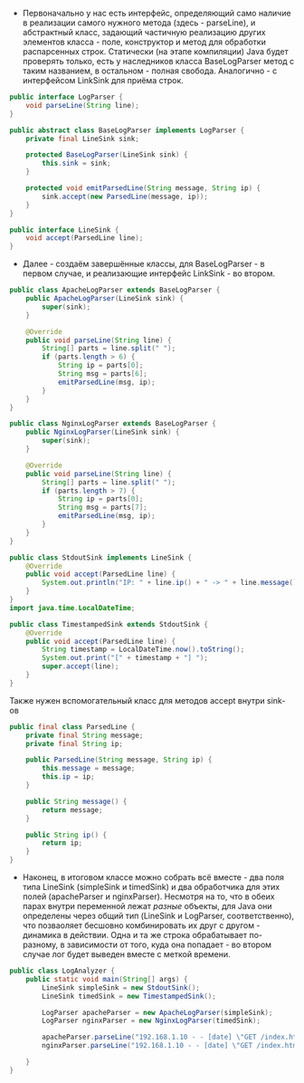 - Первоначально у нас есть интерфейс, определяющий само наличие в реализации самого нужного метода (здесь - parseLine), и абстрактный класс, задающий частичную реализацию других элементов класса - поле, конструктор и метод для обработки распарсенных строк.
Статически (на этапе компиляции) Java будет проверять только, есть у наследников класса BaseLogParser метод с таким названием, в остальном - полная свобода.
Аналогично - с интерфейсом LinkSink для приёма строк.

```java
public interface LogParser {
    void parseLine(String line);
}

public abstract class BaseLogParser implements LogParser {
    private final LineSink sink;

    protected BaseLogParser(LineSink sink) {
        this.sink = sink;
    }

    protected void emitParsedLine(String message, String ip) {
        sink.accept(new ParsedLine(message, ip));
    }
}

public interface LineSink {
    void accept(ParsedLine line);
}
```


- Далее - создаём завершённые классы, для BaseLogParser - в первом случае, и реализающие интерфейс LinkSink - во втором.
```java
public class ApacheLogParser extends BaseLogParser {
    public ApacheLogParser(LineSink sink) {
        super(sink);
    }

    @Override
    public void parseLine(String line) {
        String[] parts = line.split(" ");
        if (parts.length > 6) {
            String ip = parts[0];
            String msg = parts[6];
            emitParsedLine(msg, ip);
        }
    }
}

public class NginxLogParser extends BaseLogParser {
    public NginxLogParser(LineSink sink) {
        super(sink);
    }

    @Override
    public void parseLine(String line) {
        String[] parts = line.split(" ");
        if (parts.length > 7) {
            String ip = parts[0];
            String msg = parts[7];
            emitParsedLine(msg, ip);
        }
    }
}
```
```java
public class StdoutSink implements LineSink {
    @Override
    public void accept(ParsedLine line) {
        System.out.println("IP: " + line.ip() + " -> " + line.message());
    }
}
import java.time.LocalDateTime;

public class TimestampedSink extends StdoutSink {
    @Override
    public void accept(ParsedLine line) {
        String timestamp = LocalDateTime.now().toString();
        System.out.print("[" + timestamp + "] ");
        super.accept(line);
    }
}
```
Также нужен вспомогательный класс для методов accept внутри sink-ов
```java
public final class ParsedLine {
    private final String message;
    private final String ip;

    public ParsedLine(String message, String ip) {
        this.message = message;
        this.ip = ip;
    }

    public String message() {
        return message;
    }

    public String ip() {
        return ip;
    }
}
```


- Наконец, в итоговом классе можно собрать всё вместе - два поля типа LineSink (simpleSink и timedSink) и два обработчика для этих полей (apacheParser и nginxParser).
Несмотря на то, что в обеих парах внутри переменной лежат *разные* объекты, для Java они определены через общий тип (LineSink и LogParser, соответственно), что позваоляет бесшовно комбинировать их друг с другом - динамика в действии. Одна и та же строка обрабатывает по-разному, в зависимости от того, куда она попадает - во втором случае лог будет выведен вместе с меткой времени.
```java
public class LogAnalyzer {
    public static void main(String[] args) {
        LineSink simpleSink = new StdoutSink();
        LineSink timedSink = new TimestampedSink();

        LogParser apacheParser = new ApacheLogParser(simpleSink);
        LogParser nginxParser = new NginxLogParser(timedSink);

        apacheParser.parseLine("192.168.1.10 - - [date] \"GET /index.html HTTP/1.1\" 200");
        nginxParser.parseLine("192.168.1.10 - - [date] \"GET /index.html HTTP/1.1\" 200");

    }
}
````
